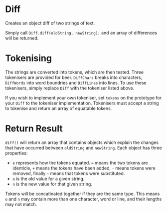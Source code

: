 Diff
====

Creates an object diff of two strings of text.

Simply call `Diff.diff(oldString, newString);` and an array of differences will be returned.

Tokenising
==========
The strings are converted into tokens, which are then tested. Three tokenisers are provided for beer.
`DiffChars` breaks into characters, `DiffWords` into word boundries and `DiffLines` into lines.
To use these tokenisers, simply replace `Diff` with the tokeniser listed above.

If you wish to implement your own tokeniser, set `tokens` on the prototype for your `Diff` to the tokeniser implementation.
Tokenisers must accept a string to tokenise and return an array of equatable tokens.

Return Result
=============

`diff()` will return an array that contains objects which explain the changes that have occurred between `oldString` and `newString`.
Each object has three properties:

  * `e` represents how the tokens equated. `=` means the two tokens are identicle, `+` means the tokens have been added, `-` means tokens were removed, finally `~` means that tokens were substituted.
  * `o` is the old value for a given string.
  * `n` is the new value for that given string.

Tokens will be concatinated together if they are the same type.
This means `o` and `n` may contain more than one character, word or line, and their lengths may not match.
